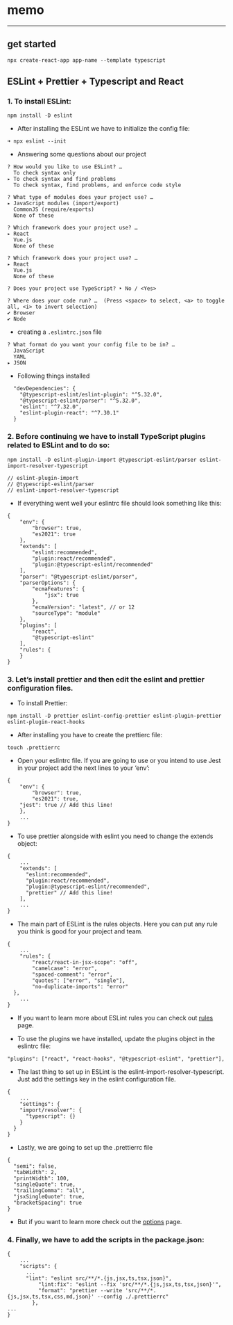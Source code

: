 # memo

---

## get started

```
npx create-react-app app-name --template typescript
```

## ESLint + Prettier + Typescript and React

### 1. To install ESLint:

```
npm install -D eslint
```

- After installing the ESLint we have to initialize the config file:

```
➜ npx eslint --init
```

- Answering some questions about our project

```
? How would you like to use ESLint? … 
  To check syntax only
▸ To check syntax and find problems
  To check syntax, find problems, and enforce code style

```

```
? What type of modules does your project use? … 
▸ JavaScript modules (import/export)
  CommonJS (require/exports)
  None of these
```

```
? Which framework does your project use? … 
▸ React
  Vue.js
  None of these
```

```
? Which framework does your project use? … 
▸ React
  Vue.js
  None of these
```

```
? Does your project use TypeScript? ‣ No / <Yes>
```

```
? Where does your code run? …  (Press <space> to select, <a> to toggle all, <i> to invert selection)
✔ Browser
✔ Node
```

- creating a `.eslintrc.json` file

```
? What format do you want your config file to be in? … 
  JavaScript
  YAML
▸ JSON
```
- Following things installed
```
  "devDependencies": {
    "@typescript-eslint/eslint-plugin": "^5.32.0",
    "@typescript-eslint/parser": "^5.32.0",
    "eslint": "^7.32.0",
    "eslint-plugin-react": "^7.30.1"
  }
```

### 2. Before continuing we have to install TypeScript plugins related to ESLint and to do so:

```
npm install -D eslint-plugin-import @typescript-eslint/parser eslint-import-resolver-typescript

// eslint-plugin-import
// @typescript-eslint/parser
// eslint-import-resolver-typescript
```

- If everything went well your eslintrc file should look something like this:

```
{
    "env": {
        "browser": true,
        "es2021": true
    },
    "extends": [
        "eslint:recommended",
        "plugin:react/recommended",
        "plugin:@typescript-eslint/recommended"
    ],
    "parser": "@typescript-eslint/parser",
    "parserOptions": {
        "ecmaFeatures": {
            "jsx": true
        },
        "ecmaVersion": "latest", // or 12
        "sourceType": "module"
    },
    "plugins": [
        "react",
        "@typescript-eslint"
    ],
    "rules": {
    }
}

```

### 3. Let’s install prettier and then edit the eslint and prettier configuration files.

- To install Prettier:

```
npm install -D prettier eslint-config-prettier eslint-plugin-prettier eslint-plugin-react-hooks
```

- After installing you have to create the prettierc file:

```
touch .prettierrc
```

- Open your eslintrc file. If you are going to use or you intend to use Jest in your project add the next lines to your ‘env’:

```
{
    "env": {
        "browser": true,
        "es2021": true,
	"jest": true // Add this line!
    },
	...
}
```


- To use prettier alongside with eslint you need to change the extends object:

```
{
	...
	"extends": [
	  "eslint:recommended",
	  "plugin:react/recommended",
	  "plugin:@typescript-eslint/recommended",
	  "prettier" // Add this line!
	],
	...
}

```

- The main part of ESLint is the rules objects. Here you can put any rule you think is good for your project and team.

```
{
	...
	"rules": {
        "react/react-in-jsx-scope": "off",
        "camelcase": "error",
        "spaced-comment": "error",
        "quotes": ["error", "single"],
        "no-duplicate-imports": "error"
  },
	...
}
```

- If you want to learn more about ESLint rules you can check out [rules](https://eslint.org/docs/latest/rules/) page.


- To use the plugins we have installed, update the plugins object in the eslintrc file:

```
"plugins": ["react", "react-hooks", "@typescript-eslint", "prettier"],
```

- The last thing to set up in ESLint is the eslint-import-resolver-typescript. Just add the settings key in the eslint configuration file.

```
{
	...
	"settings": {
    "import/resolver": {
      "typescript": {}
    }
  }
}
```

- Lastly, we are going to set up the .prettierrc file


```
{
  "semi": false,
  "tabWidth": 2,
  "printWidth": 100,
  "singleQuote": true,
  "trailingComma": "all",
  "jsxSingleQuote": true,
  "bracketSpacing": true
}
```

- But if you want to learn more check out the [options](https://prettier.io/docs/en/options.html) page.


### 4. Finally, we have to add the scripts in the package.json:

```
{
	...
	"scripts": {
	  ...
	  "lint": "eslint src/**/*.{js,jsx,ts,tsx,json}",
          "lint:fix": "eslint --fix 'src/**/*.{js,jsx,ts,tsx,json}'",
          "format": "prettier --write 'src/**/*.{js,jsx,ts,tsx,css,md,json}' --config ./.prettierrc"
        },
...
}
```